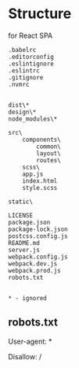 # Structure

for React SPA

    .babelrc
    .editorconfig
    .eslintignore
    .eslintrc
    .gitignore
    .nvmrc


    dist\*
    design\*
    node_modules\*

    src\
        components\
            common\
            layout\
            routes\
        scss\
        app.js
        index.html
        style.scss

    static\

    LICENSE
    package.json
    package-lock.json
    postcss.config.js
    README.md
    server.js
    webpack.config.js
    webpack.dev.js
    webpack.prod.js
    robots.txt


    * - ignored

## robots.txt

User-agent: *

Disallow: /
